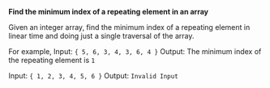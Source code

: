 **Find the minimum index of a repeating element in an array**

Given an integer array, find the minimum index of a repeating element in linear time and doing just a single traversal of the array.

For example,
Input:  `{ 5, 6, 3, 4, 3, 6, 4 }`
Output: The minimum index of the repeating element is `1`
 
 
Input:  `{ 1, 2, 3, 4, 5, 6 }`
Output: `Invalid Input` 